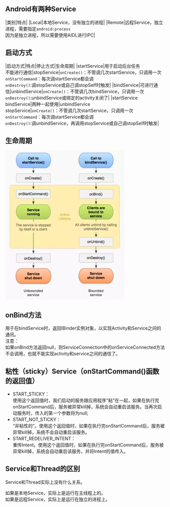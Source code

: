 ---
---
## Android有两种Service

|类别|特点|
|Local|本地Service，没有独立的进程|
|Remote|远程Service，独立进程，需要指定`android:process`<br/>因为是独立进程，所以需要使用AIDL进行IPC|

## 启动方式

|启动方式|特点|停止方式|生命周期|
|startService|用于启动后台任务<br/>不能进行通信|stopService|`onCreate()`：不管调几次startService，只调用一次<br/>`onStartCommand`：每次调startService都会调<br/>`onDestroy()`:调stopService或自己调stopSelf时触发|
|bindService|可进行通信|unbindService|`onCreate()`：不管调几次bindService，只调用一次<br/>`onDestroy()`:unbindService或绑定的activity关闭了|
|startService<br/>bindService|两种一起使用|unbindService<br/>stopService|`onCreate()`：不管调几次startService，只调用一次<br/>`onStartCommand`：每次调startService都会调<br/>`onDestroy()`:调unbindService，再调用stopService或自己调stopSelf时触发|

## 生命周期

![Service不同启动方式的生命周期](../../assets/img/android_service.webp)

## onBind方法

用于在bindService时，返回IBinder实例对象，以实现Activity和Service之间的通讯。<br/>
注意：<br/>
如果onBind方法返回null，则ServiceConnection中的onServiceConnected方法不会调用，也就不能实现activity和service之间的通信了。<br/>

## 粘性（sticky）Service（onStartCommand()函数的返回值）

* START_STICKY：<br/>
使用这个返回值时，我们启动的服务跟应用程序"粘"在一起，如果在执行完onStartCommand后，服务被异常kill掉，系统会自动重启该服务。当再次启动服务时，传入的第一个参数将为null;
* START_NOT_STICKY：<br/>
“非粘性的”。使用这个返回值时，如果在执行完onStartCommand后，服务被异常kill掉，系统不会自动重启该服务。
* START_REDELIVER_INTENT：<br/>
重传Intent。使用这个返回值时，如果在执行完onStartCommand后，服务被异常kill掉，系统会自动重启该服务，并将Intent的值传入。

## Service和Thread的区别

Service和Thread实际上没有什么关系。<br/>

如果是本地Service，实际上是运行在主线程上的。<br/>
如果是远程Service，实际上是运行在独立的进程上。<br/>
